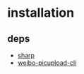 # installation

## deps
- [sharp](https://sharp.pixelplumbing.com/api-operation)
- [weibo-picupload-cli](https://github.com/afeiship/weibo-picupload-cli)
